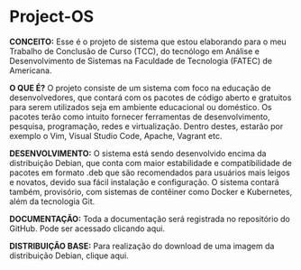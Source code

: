 # Project-OS

**CONCEITO:** Esse é o projeto de sistema que estou elaborando para o meu Trabalho de Conclusão de Curso (TCC), do tecnólogo em Análise e Desenvolvimento de Sistemas na Faculdade de Tecnologia (FATEC) de Americana.

**O QUE É?** O projeto consiste de um sistema com foco na educação de desenvolvedores, que contará com os pacotes de código aberto e gratuitos para serem utilizados seja em ambiente educacional ou doméstico.
Os pacotes terão como intuito fornecer ferramentas de desenvolvimento, pesquisa, programação, redes e virtualização. Dentro destes, estarão por exemplo o Vim, Visual Studio Code, Apache, Vagrant etc.

**DESENVOLVIMENTO:** O sistema está sendo desenvolvido encima da distribuição Debian, que conta com maior estabilidade e compatibilidade de pacotes em formato .deb que são recomendados para usuários mais leigos e novatos, devido sua fácil instalação e configuração.
O sistema contará também, provisório, com sistemas de contêiner como Docker e Kubernetes, além da tecnologia Git.

**DOCUMENTAÇÃO:** Toda a documentação será registrada no repositório do GitHub. Pode ser acessado clicando aqui.

**DISTRIBUIÇÃO BASE:** Para realização do download de uma imagem da distribuição Debian, clique aqui.
